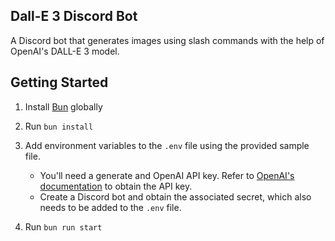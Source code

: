 ## Dall-E 3 Discord Bot

A Discord bot that generates images using slash commands with the help of OpenAI's DALL-E 3 model.

## Getting Started

1. Install [Bun](https://bun.sh/docs/installation) globally

2. Run `bun install`

3. Add environment variables to the `.env` file using the provided sample file.

   - You'll need a generate and OpenAI API key. Refer to [OpenAI's documentation](https://platform.openai.com/api-keys) to obtain the API key.
   - Create a Discord bot and obtain the associated secret, which also needs to be added to the `.env` file.

4. Run `bun run start`
